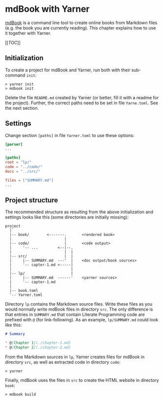 # mdBook with Yarner

[mdBook](https://github.com/rust-lang/mdBook) is a command line tool to create online books from Markdown files (e.g. the book you are currently reading). This chapter explains how to use it together with Yarner.

[[_TOC_]]

## Initialization

To create a project for mdBook and Yarner, run both with their sub-command `init`:

```plaintext
> yarner init
> mdbook init
```

Delete the file `README.md` created by Yarner (or better, fill it with a readme for the project). Further, the correct paths need to be set in file `Yarne.toml`. See the next section.

## Settings

Change section `[paths]` in file `Yarner.toml` to use these options:

```toml
[parser]
...

[paths]
root = "lp/"
code = "../code/"
docs = "../src/"

files = ["SUMMARY.md"]
...
```

## Project structure

The recommended structure as resulting from the above initialization and settings looks like this (some directories are initially missing):

```plaintext
project
  |
  |-- book/        <-------.       <rendered book>
  |                        |
  |-- code/                |       <code output>
  |     '-- ...         <--|--.
  |                        |  |
  |-- src/                 |  |
  |     |-- SUMMARY.md  ---'  |    <doc output/book sources>
  |     '-- capter-1.md <-----|
  |                           |
  |-- lp/                     |
  |     |-- SUMMARY.md  ------'    <yarner sources>
  |     '-- capter-1.md
  |
  |-- book.toml
  '-- Yarner.toml
```

Directory `lp` contains the Markdown source files. Write these files as you would normally write mdBook files in directory `src`. The only difference is that entries in `SUMMARY.md` that contain Literate Programming code are prefixed with `@` (for link-following). As an example, `lp/SUMMARY.md` could look like this:

```markdown
# Summary

* @[Chapter 1](./chapter-1.md)
* @[Chapter 2](./chapter-2.md)
```

From the Markdown sources in `lp`, Yarner creates files for mdBook in directory `src`, as well as extracted code in directory `code`:

```plaintext
> yarner
```

Finally, mdBook uses the files in `src` to create the HTML website in directory `book`:

```plaintext
> mdbook build
```
